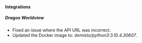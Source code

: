 
#### Integrations
##### Dragos Worldview
- Fixed an issue where the API URL was incorrect. 
- Updated the Docker image to: *demisto/python3:3.10.4.30607*.
